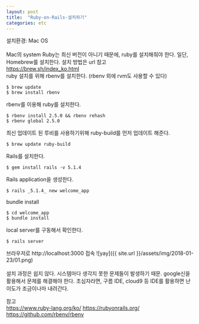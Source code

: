 ```yaml
---
layout: post
title:  "Ruby-on-Rails-설치하기"
categories: etc
---
```

설치환경: Mac OS
<br><br>
Mac의 system Ruby는 최신 버전이 아니기 때문에, ruby를 설치해줘야 한다.
일단, Homebrew를 설치한다. 설치 방법은 url 참고
<br><https://brew.sh/index_ko.html><br>
ruby 설치를 위해 rbenv를 설치한다. (rbenv 외에 rvm도 사용할 수 있다)
<br>
~~~
$ brew update
$ brew install rbenv
~~~

rbenv를 이용해 ruby를 설치한다.
~~~
$ rbenv install 2.5.0 && rbenv rehash
$ rbenv global 2.5.0
~~~

최신 업데이트 된 루비를 사용하기위해 ruby-build를 먼저 업데이트 해준다.
~~~
$ brew update ruby-build
~~~

Rails를 설치한다.
~~~
$ gem install rails -v 5.1.4
~~~

Rails application을 생성한다.
~~~
$ rails _5.1.4_ new welcome_app
~~~

bundle install
~~~
$ cd welcome_app
$ bundle install
~~~

local server를 구동해서 확인한다.
~~~
$ rails server
~~~
브라우저로 http://localhost:3000 접속
![yay]({{ site.url }}/assets/img/2018-01-23/01.png)<br>
<br>
설치 과정은 쉽지 않다. 시스템마다 생각지 못한 문제들이 발생하기 때문. google신을 활용해서 문제를 해결해야 한다.
초심자라면, 구름 IDE, cloud9 등 IDE를 활용하면 난이도가 조금이나마 내려간다.

참고<br>
<https://www.ruby-lang.org/ko/>
<https://rubyonrails.org/>
<https://github.com/rbenv/rbenv>

